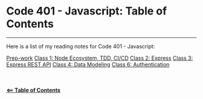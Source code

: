 # Code 401 - Javascript: Table of Contents  

-----

Here is a list of my reading notes for Code 401 - Javascript:

[Prep-work](class-00.md)
[Class 1: Node Ecosystem, TDD, CI/CD](class-01.md)
[Class 2: Express](class-02.md)
[Class 3: Express REST API](class-03.md)
[Class 4: Data Modeling](class-04.md)
[Class 6: Authentication](class-06.md)
\
\
\
\
[**<== Table of Contents**](../README.md)
